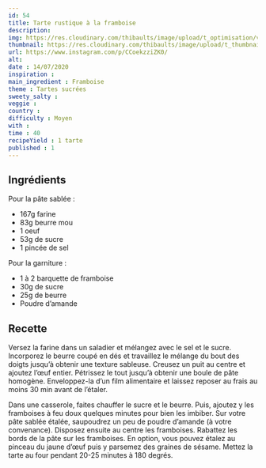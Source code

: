 ```yaml
---
id: 54
title: Tarte rustique à la framboise
description: 
img: https://res.cloudinary.com/thibaults/image/upload/t_optimisation/v1600460952/Recipes/20200714_tarte_framboise.jpg
thumbnail: https://res.cloudinary.com/thibaults/image/upload/t_thumbnail_josie/v1600460952/Recipes/20200714_tarte_framboise.jpg
url: https://www.instagram.com/p/CCoekzziZK0/
alt: 
date : 14/07/2020
inspiration :
main_ingredient : Framboise
theme : Tartes sucrées
sweety_salty : 
veggie : 
country :
difficulty : Moyen
with : 
time : 40
recipeYield : 1 tarte
published : 1
---
```


## Ingrédients
Pour la pâte sablée :
 - 167g farine
 - 83g beurre mou
 - 1 oeuf
 - 53g de sucre
 - 1 pincée de sel

Pour la garniture :
 - 1 à 2 barquette de framboise
 - 30g de sucre
 - 25g de beurre
 - Poudre d’amande

## Recette
Versez la farine dans un saladier et mélangez avec le sel et le sucre. Incorporez le beurre coupé en dés et travaillez le mélange du bout des doigts jusqu’à obtenir une texture sableuse. Creusez un puit au centre et ajoutez l’œuf entier. Pétrissez le tout jusqu’à obtenir une boule de pâte homogène. Enveloppez-la d’un film alimentaire et laissez reposer au frais au moins 30 min avant de l’étaler.

Dans une casserole, faites chauffer le sucre et le beurre. Puis, ajoutez y les framboises à feu doux quelques minutes pour bien les imbiber. Sur votre pâte sablée étalée, saupoudrez un peu de poudre d’amande (à votre convenance). Disposez ensuite au centre les framboises. Rabattez les bords de la pâte sur les framboises. En option, vous pouvez étalez au pinceau du jaune d’œuf puis y parsemez des graines de sésame. Mettez la tarte au four pendant 20-25 minutes à 180 degrés.